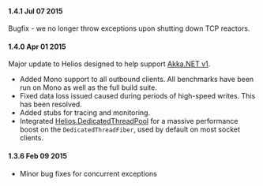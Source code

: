 #### 1.4.1 Jul 07 2015
Bugfix - we no longer throw exceptions upon shutting down TCP reactors.

#### 1.4.0 Apr 01 2015
Major update to Helios designed to help support [Akka.NET v1](http://getakka.net/).

* Added Mono support to all outbound clients. All benchmarks have been run on Mono as well as the full build suite.
* Fixed data loss issued caused during periods of high-speed writes. This has been resolved.
* Added stubs for tracing and monitoring.
* Integrated [Helios.DedicatedThreadPool](https://github.com/helios-io/DedicatedThreadPool) for a massive performance boost on the `DedicatedThreadFiber`, used by default on most socket clients.


#### 1.3.6 Feb 09 2015
* Minor bug fixes for concurrent exceptions